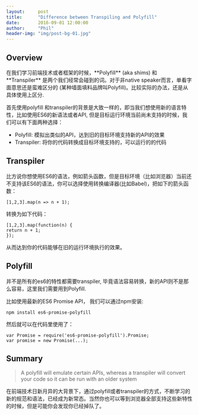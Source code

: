 ```yaml
---
layout:     post
title:      "Difference between Transpiling and Polyfill"
date:       2016-09-01 12:00:00
author:     "Phil"
header-img: "img/post-bg-01.jpg"
---
```


## Overview
<p>在我们学习前端技术或者框架的时候，**Polyfill** (aka shims) 和 **Transpiler**
是两个我们经常会碰到的词。对于非native speaker而言，单看字面意思还是蛮难区分的 (某种墙面填料品牌叫Polyfill)。比较实际的办法，还是从具体使用上区分.</p>

首先使用polyfill 和transpiler的背景是大致一样的，即当我们想使用新的语言特性，比如使用ES6的新语法或者API, 但是目标运行环境当前尚未支持的时候，我们可以有下面两种选择：

* Polyfill: 模拟出类似的API，达到旧的目标环境支持新的API的效果
* Transpiler: 将你的代码转换成目标环境支持的，可以运行的的代码

## Transpiler

比方说你想使用ES6的语法，例如箭头函数，但是目标环境（比如浏览器）当前还不支持该ES6的语法，你可以选择使用转换编译器(比如Babel)，把如下的箭头函数：

    [1,2,3].map(n => n + 1);

转换为如下代码：

    [1,2,3].map(function(n) {
    return n + 1;
    });

从而达到你的代码能够在旧的运行环境执行的效果。

## Polyfill

并不是所有的es6的特性都需要transpiler, 毕竟语法容易转换，新的API则不是那么容易，这里我们需要用到Polyfill.

比如使用最新的ES6 Promise API， 我们可以通过npm安装:

    npm install es6-promise-polyfill

然后就可以在代码里使用了：

    var Promise = require('es6-promise-polyfill').Promise;
    var promise = new Promise(...);



## Summary

>A polyfill will emulate certain APIs, whereas a transpiler will convert your code so it can be run with an older system

在前端技术日新月异的大背景下，通过polyfill或者transpiler的方式，不断学习的新的规范和语法，已经成为新常态。当然你也可以等到浏览器全部支持这些新特性的时候，但是可能你会发现你已经掉队了。
